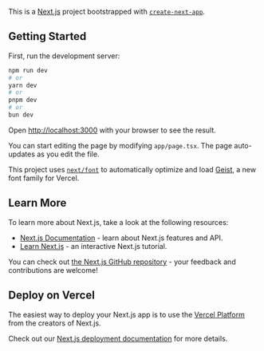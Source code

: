 This is a [Next.js](https://nextjs.org) project bootstrapped with [`create-next-app`](https://nextjs.org/docs/app/api-reference/cli/create-next-app).
 
 ## Getting Started
 
 First, run the development server:
 
 ```bash
 npm run dev
 # or
 yarn dev
 # or
 pnpm dev
 # or
 bun dev
 ```
 
 Open [http://localhost:3000](http://localhost:3000) with your browser to see the result.
 
 You can start editing the page by modifying `app/page.tsx`. The page auto-updates as you edit the file.
 
 This project uses [`next/font`](https://nextjs.org/docs/app/building-your-application/optimizing/fonts) to automatically optimize and load [Geist](https://vercel.com/font), a new font family for Vercel.
 
 ## Learn More
 
 To learn more about Next.js, take a look at the following resources:
 
 - [Next.js Documentation](https://nextjs.org/docs) - learn about Next.js features and API.
 - [Learn Next.js](https://nextjs.org/learn) - an interactive Next.js tutorial.
 
 You can check out [the Next.js GitHub repository](https://github.com/vercel/next.js) - your feedback and contributions are welcome!
 
 ## Deploy on Vercel
 
 The easiest way to deploy your Next.js app is to use the [Vercel Platform](https://vercel.com/new?utm_medium=default-template&filter=next.js&utm_source=create-next-app&utm_campaign=create-next-app-readme) from the creators of Next.js.
 
 Check out our [Next.js deployment documentation](https://nextjs.org/docs/app/building-your-application/deploying) for more details.
